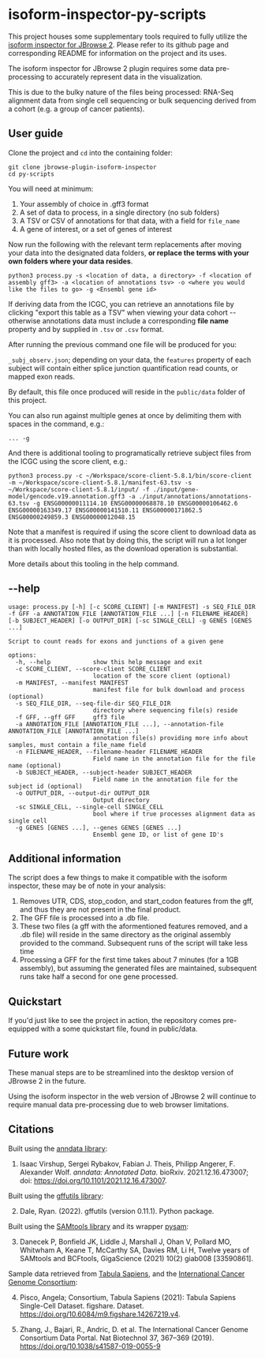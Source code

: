 # isoform-inspector-py-scripts

This project houses some supplementary tools required to fully utilize the [isoform inspector for JBrowse 2](https://github.com/carolinebridge-oicr/jbrowse-plugin-isoform-inspector). Please refer to its github page and corresponding README for information on the project and its uses.

The isoform inspector for JBrowse 2 plugin requires some data pre-processing to accurately represent data in the visualization.

This is due to the bulky nature of the files being processed: RNA-Seq alignment data from single cell sequencing or bulk sequencing derived from a cohort (e.g. a group of cancer patients).

## User guide

Clone the project and `cd` into the containing folder:

```
git clone jbrowse-plugin-isoform-inspector
cd py-scripts
```

You will need at minimum:

1. Your assembly of choice in .gff3 format
2. A set of data to process, in a single directory (no sub folders)
3. A TSV or CSV of annotations for that data, with a field for `file_name`
4. A gene of interest, or a set of genes of interest

Now run the following with the relevant term replacements after moving your data into the designated data folders, **or replace the terms with your own folders where your data resides**.

```
python3 process.py -s <location of data, a directory> -f <location of assembly gff3> -a <location of annotations tsv> -o <where you would like the files to go> -g <Ensembl gene id>
```

If deriving data from the ICGC, you can retrieve an annotations file by clicking "export this table as a TSV" when viewing your data cohort -- otherwise annotations data must include a corresponding **file name** property and by supplied in `.tsv` or `.csv` format.

After running the previous command one file will be produced for you:

`_subj_observ.json`; depending on your data, the `features` property of each subject will contain either splice junction quantification read counts, or mapped exon reads.

By default, this file once produced will reside in the `public/data` folder of this project.

You can also run against multiple genes at once by delimiting them with spaces in the command, e.g.:

`... -g `

And there is additional tooling to programatically retrieve subject files from the ICGC using the score client, e.g.:

`python3 process.py -c ~/Workspace/score-client-5.8.1/bin/score-client -m ~/Workspace/score-client-5.8.1/manifest-63.tsv -s ~/Workspace/score-client-5.8.1/input/ -f ./input/gene-model/gencode.v19.annotation.gff3 -a ./input/annotations/annotations-63.tsv -g ENSG00000011114.10 ENSG00000068878.10 ENSG00000106462.6 ENSG00000163349.17 ENSG00000141510.11 ENSG00000171862.5 ENSG00000249859.3 ENSG00000012048.15`

Note that a manifest is required if using the score client to download data as it is processed. Also note that by doing this, the script will run a lot longer than with locally hosted files, as the download operation is substantial.

More details about this tooling in the help command.

## --help

```
usage: process.py [-h] [-c SCORE_CLIENT] [-m MANIFEST] -s SEQ_FILE_DIR -f GFF -a ANNOTATION_FILE [ANNOTATION_FILE ...] [-n FILENAME_HEADER] [-b SUBJECT_HEADER] [-o OUTPUT_DIR] [-sc SINGLE_CELL] -g GENES [GENES ...]

Script to count reads for exons and junctions of a given gene

options:
  -h, --help            show this help message and exit
  -c SCORE_CLIENT, --score-client SCORE_CLIENT
                        location of the score client (optional)
  -m MANIFEST, --manifest MANIFEST
                        manifest file for bulk download and process (optional)
  -s SEQ_FILE_DIR, --seq-file-dir SEQ_FILE_DIR
                        directory where sequencing file(s) reside
  -f GFF, --gff GFF     gff3 file
  -a ANNOTATION_FILE [ANNOTATION_FILE ...], --annotation-file ANNOTATION_FILE [ANNOTATION_FILE ...]
                        annotation file(s) providing more info about samples, must contain a file_name field
  -n FILENAME_HEADER, --filename-header FILENAME_HEADER
                        Field name in the annotation file for the file name (optional)
  -b SUBJECT_HEADER, --subject-header SUBJECT_HEADER
                        Field name in the annotation file for the subject id (optional)
  -o OUTPUT_DIR, --output-dir OUTPUT_DIR
                        Output directory
  -sc SINGLE_CELL, --single-cell SINGLE_CELL
                        bool where if true processes alignment data as single cell
  -g GENES [GENES ...], --genes GENES [GENES ...]
                        Ensembl gene ID, or list of gene ID's
```

## Additional information

The script does a few things to make it compatible with the isoform inspector, these may be of note in your analysis:

1. Removes UTR, CDS, stop_codon, and start_codon features from the gff, and thus they are not present in the final product.
2. The GFF file is processed into a .db file.
3. These two files (a gff with the aformentioned features removed, and a .db file) will reside in the same directory as the original assembly provided to the command. Subsequent runs of the script will take less time
4. Processing a GFF for the first time takes about 7 minutes (for a 1GB assembly), but assuming the generated files are maintained, subsequent runs take half a second for one gene processed.

## Quickstart

If you'd just like to see the project in action, the repository comes pre-equipped with a some quickstart file, found in public/data.

## Future work

These manual steps are to be streamlined into the desktop version of JBrowse 2 in the future.

Using the isoform inspector in the web version of JBrowse 2 will continue to require manual data pre-processing due to web browser limitations.

## Citations

Built using the [anndata library](https://github.com/scverse/anndata):

1. Isaac Virshup, Sergei Rybakov, Fabian J. Theis, Philipp Angerer, F. Alexander Wolf. _anndata: Annotated Data._ bioRxiv. 2021.12.16.473007; doi: https://doi.org/10.1101/2021.12.16.473007.

Built using the [gffutils library](https://github.com/daler/gffutils):

2. Dale, Ryan. (2022). gffutils (version 0.11.1). Python package.

Built using the [SAMtools library](http://www.htslib.org/) and its wrapper [pysam](https://pysam.readthedocs.io/en/latest/api.html):

3. Danecek P, Bonfield JK, Liddle J, Marshall J, Ohan V, Pollard MO, Whitwham A, Keane T, McCarthy SA, Davies RM, Li H, Twelve years of SAMtools and BCFtools, GigaScience (2021) 10(2) giab008 [33590861].

Sample data retrieved from [Tabula Sapiens](https://figshare.com/projects/Tabula_Sapiens/100973), and the [International Cancer Genome Consortium](https://dcc.icgc.org/):

4. Pisco, Angela; Consortium, Tabula Sapiens (2021): Tabula Sapiens Single-Cell Dataset. figshare. Dataset. https://doi.org/10.6084/m9.figshare.14267219.v4.

5. Zhang, J., Bajari, R., Andric, D. et al. The International Cancer Genome Consortium Data Portal. Nat Biotechnol 37, 367–369 (2019). https://doi.org/10.1038/s41587-019-0055-9
